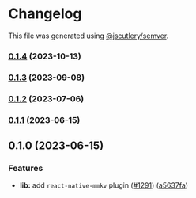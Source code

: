 # Changelog

This file was generated using [@jscutlery/semver](https://github.com/jscutlery/semver).

### [0.1.4](https://github.com/infinitered/reactotron/compare/reactotron-react-native-mmkv@0.1.3...reactotron-react-native-mmkv@0.1.4) (2023-10-13)

### [0.1.3](https://github.com/infinitered/reactotron/compare/reactotron-react-native-mmkv@0.1.2...reactotron-react-native-mmkv@0.1.3) (2023-09-08)

### [0.1.2](https://github.com/infinitered/reactotron/compare/reactotron-react-native-mmkv@0.1.1...reactotron-react-native-mmkv@0.1.2) (2023-07-06)

### [0.1.1](https://github.com/infinitered/reactotron/compare/reactotron-react-native-mmkv@0.1.0...reactotron-react-native-mmkv@0.1.1) (2023-06-15)

## 0.1.0 (2023-06-15)


### Features

* **lib:** add `react-native-mmkv` plugin ([#1291](https://github.com/infinitered/reactotron/issues/1291)) ([a5637fa](https://github.com/infinitered/reactotron/commit/a5637fae2a3eabcea27cc491d13d0174c46be9e9))

